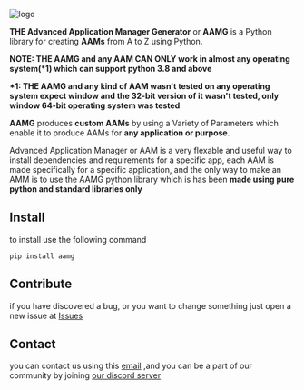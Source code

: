 ![logo](https://private-user-images.githubusercontent.com/143928932/407652250-ce9a1b5b-4c86-40dc-bb95-48ba4ae895f3.png?jwt=eyJhbGciOiJIUzI1NiIsInR5cCI6IkpXVCJ9.eyJpc3MiOiJnaXRodWIuY29tIiwiYXVkIjoicmF3LmdpdGh1YnVzZXJjb250ZW50LmNvbSIsImtleSI6ImtleTUiLCJleHAiOjE3MzgxMzg4MDUsIm5iZiI6MTczODEzODUwNSwicGF0aCI6Ii8xNDM5Mjg5MzIvNDA3NjUyMjUwLWNlOWExYjViLTRjODYtNDBkYy1iYjk1LTQ4YmE0YWU4OTVmMy5wbmc_WC1BbXotQWxnb3JpdGhtPUFXUzQtSE1BQy1TSEEyNTYmWC1BbXotQ3JlZGVudGlhbD1BS0lBVkNPRFlMU0E1M1BRSzRaQSUyRjIwMjUwMTI5JTJGdXMtZWFzdC0xJTJGczMlMkZhd3M0X3JlcXVlc3QmWC1BbXotRGF0ZT0yMDI1MDEyOVQwODE1MDVaJlgtQW16LUV4cGlyZXM9MzAwJlgtQW16LVNpZ25hdHVyZT0wODI1NjZhZGEwMjQ4YTM5MWNjMGRjOTE2ZTg4NzIxZDI1MzczYTU2MjQ2NmY2OTQyOGU4OTcxMmVjNjhmMmVhJlgtQW16LVNpZ25lZEhlYWRlcnM9aG9zdCJ9.IZJDvgGauzCFZ5GAqT8sxElcJUypyxSqm0amfLJjoM4)

**THE Advanced Application Manager Generator**  or **AAMG** is a Python library for creating **AAMs** from A to Z using Python.

**NOTE: THE AAMG and any AAM CAN ONLY work in almost any operating system(\*1) which can support python 3.8 and above**

**\*1: THE AAMG and any kind of AAM wasn't tested on any operating system expect window
and the 32-bit version of it wasn't tested, only window 64-bit operating system was tested**

**AAMG** produces **custom AAMs** by using a Variety of Parameters which enable it
to produce AAMs for **any application or purpose**.

Advanced Application Manager or AAM is a very flexable and useful way to install dependencies and requirements for a specific app,
each AAM is made specifically for a specific application, and the only way to make an AMM is to use the AAMG python library
which is has been **made using pure python and standard libraries only**

## Install

to install use the following command

<code>pip install aamg</code>

## Contribute

if you have discovered a bug, or you want to change something just open a new issue
at [Issues](https://github.com/WeDu-official/AAMG/issues)

## Contact

you can contact us using this [email](mailto:fplu.the.founder@gmail.com)
,and you can be a part of our community by joining [our discord server](https://discord.gg/mnduzx6yUg)